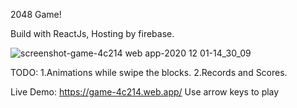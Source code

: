 2048 Game!

Build with ReactJs, Hosting by firebase.

![screenshot-game-4c214 web app-2020 12 01-14_30_09](https://user-images.githubusercontent.com/63794877/100740688-ca529500-33e1-11eb-850d-877466417b6d.png)


TODO:
1.Animations while swipe the blocks.
2.Records and Scores.






Live Demo: https://game-4c214.web.app/
Use arrow keys to play
